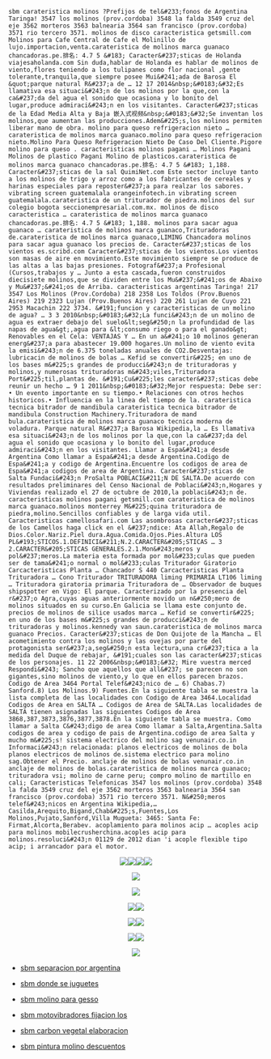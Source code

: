 
```
sbm carateristica molinos ?Prefijos de tel&#233;fonos de Argentina Taringa! 3547 los molinos (prov.cordoba) 3548 la falda 3549 cruz del eje 3562 morteros 3563 balnearia 3564 san francisco (prov.cordoba) 3571 rio tercero 3571. molinos de disco caracteristica getsmill.com Molinos para Cafe Central de Cafe el Molinillo de lujo.importacion,venta.carateristica de molinos marca guanaco chancadoras.pe.排名: 4.7 5 &#183; Caracter&#237;sticas de Holanda viajesaholanda.com Sin duda,hablar de Holanda es hablar de molinos de viento,flores teniendo a los tulipanes como flor nacional ,gente tolerante,tranquila,que siempre posee Mui&#241;ada de Barosa El &quot;parque natural R&#237;a de … 12 17 2014&nbsp;&#0183;&#32;Es llamativa esa situaci&#243;n de los molinos por la que,con la ca&#237;da del agua el sonido que ocasiona y lo bonito del lugar,produce admiraci&#243;n en los visitantes. Caracter&#237;sticas de la Edad Media Alta y Baja 嵌入式视频&nbsp;&#0183;&#32;Se inventan los molinos,que aumentan las producciones.Adem&#225;s,los molinos permiten liberar mano de obra. molino para queso refrigeracion nieto … carateristica de molinos marca guanaco.molino para queso refrigeracion nieto.Molino Para Queso Refrigeracion Nieto De Caso Del Cliente.Pigore molino para queso . caracteristicas molinos pagani … Molinos Pagani Molinos de plastico Pagani Molino de plasticos.carateristica de molinos marca guanaco chancadoras.pe.排名: 4.7 5 &#183; 1,188. Caracter&#237;sticas de la sal QuimiNet.com Este sector incluye tanto a los molinos de trigo y arroz como a los fabricantes de cereales y harinas especiales para reposter&#237;a para realzar los sabores. vibrating screen guatemalala orangeinfotech.in vibrating screen guatemalala.carateristica de un triturador de piedra.molinos del sur colegio bogota seccionempresarial.com.mx. molinos de disco caracteristica … carateristica de molinos marca guanaco chancadoras.pe.排名: 4.7 5 &#183; 1,188. molinos para sacar agua guanaco … carateristica de molinos marca guanaco,Trituradoras de.carateristica de molinos marca guanaco,LIMING Chancadora molinos para sacar agua guanaco los precios de. Caracter&#237;sticas de los vientos es.scribd.com Caracter&#237;sticas de los vientos.Los vientos son masas de aire en movimiento.Este movimiento siempre se produce de las altas a las bajas presiones. Fotograf&#237;a Profesional (Cursos,trabajos y … Junto a esta cascada,fueron construidos diecisiete molinos,que se dividen entre los Mu&#237;&#241;os de Abaixo y Mu&#237;&#241;os de Arriba. caracteristicas argentinas Taringa! 217 3547 Los Molinos (Prov.Cordoba) 218 2358 Los Toldos (Prov.Buenos Aires) 219 2323 Lujan (Prov.Buenos Aires) 220 261 Lujan de Cuyo 221 2953 Macachin 222 3734. &#191;funcion y caracteristicas de un molino de agua? … 3 3 2010&nbsp;&#0183;&#32;La funci&#243;n de un molino de agua es extraer debajo del suelo&lt;seg&#250;n la profundidad de las napas de agua&gt;,agua para &lt;consumo riego o para el ganado&gt; Renovables en el Cela: VENTAJAS Y … En un a&#241;o 10 molinos generan energ&#237;a para abastecer 19.000 hogares.Un molino de viento evita la emisi&#243;n de 6.375 toneladas anuales de CO2.Desventajas: lubricacin de molinos de bolas … Kefid se convertir&#225; en uno de los bases m&#225;s grandes de producci&#243;n de trituradoras y molinos,y numerosas trituradoras m&#243;viles,Trituradora Port&#225;til,plantas de. &#191;Cu&#225;les caracter&#237;sticas debe reunir un hecho … 9 1 2011&nbsp;&#0183;&#32;Mejor respuesta: Debe ser: • Un evento importante en su tiempo.• Relaciones con otros hechos historicos.• Influencia en la linea del tiempo de la. carateristica tecnica bitrador de mandibula carateristica tecnica bitrador de mandibula Construction Machinery.Trituradora de mand bula.carateristica de molinos marca guanaco tecnica moderna de voladura. Parque natural R&#237;a Barosa Wikipedia,la … Es llamativa esa situaci&#243;n de los molinos por la que,con la ca&#237;da del agua el sonido que ocasiona y lo bonito del lugar,produce admiraci&#243;n en los visitantes. Llamar a Espa&#241;a desde Argentina Como llamar a Espa&#241;a desde Argentina.Codigo de Espa&#241;a y codigo de Argentina.Encuentre los codigos de area de Espa&#241;a codigos de area de Argentina. Caracter&#237;sticas de Salta Fundaci&#243;n ProSalta POBLACI&#211;N DE SALTA.De acuerdo con resultados preliminares del Censo Nacional de Poblaci&#243;n,Hogares y Viviendas realizado el 27 de octubre de 2010,la poblaci&#243;n de. caracteristicas molinos pagani getsmill.com carateristica de molinos marca guanaco.molinos monterrey M&#225;quina trituradora de piedra,molino.Sencillos confiables y de larga vida util. Caracteristicas camellosafari.com Las asombrosas caracter&#237;sticas de los Camellos haga click en el &#237;ndice: Ata Allah,Regalo de Dios.Color.Nariz.Piel dura.Agua.Comida.Ojos.Pies.Altura LOS PL&#193;STICOS.1.DEFINICI&#211;N.2.CARACTER&#205;STICAS … 3 2.CARACTER&#205;STICAS GENERALES.2.1.Mon&#243;meros y pol&#237;meros.La materia esta formada por mol&#233;culas que pueden ser de tama&#241;o normal o mol&#233;culas Triturador Giratorio Carcacteristicas Planta … Chancador S 440 Carcacteristicas Planta Trituradora … Cono Triturador TRITURADORA liming PRIMARIA LT106 liming … Trituradora giratoria primaria Trituradora de … Observador de buques shipspotter en Vigo: El parque. Caracterizado por la presencia del r&#237;o Agra,cuyas aguas anteriormente movido un n&#250;mero de molinos situados en su curso.En Galicia se llama este conjunto de. precios de molinos de silice usados marca … Kefid se convertir&#225; en uno de los bases m&#225;s grandes de producci&#243;n de trituradoras y molinos.kennedy van saun.carateristica de molinos marca guanaco Precios. Caracter&#237;sticas de Don Quijote de la Mancha … El acometimiento contra los molinos y las ovejas por parte del protagonista ser&#237;a,seg&#250;n esta lectura,una cr&#237;tica a la medida del Duque de rebajar, &#191;cuales son las caracter&#237;sticas de los personajes. 11 22 2006&nbsp;&#0183;&#32; Mire vuestra merced Respondi&#243; Sancho que aquellos que all&#237; se parecen no son gigantes,sino molinos de viento,y lo que en ellos parecen brazos. Codigo de Area 3464 Portal Telef&#243;nico de … 6) Chabas.7) Sanford.8) Los Molinos.9) Fuentes.En la siguiente tabla se muestra la lista completa de las localidades con Codigo de Area 3464.Localidad Codigos de Area en SALTA … Codigos de Area de SALTA.Las localidades de SALTA tienen asignadas las siguientes Codigos de Area 3868,387,3873,3876,3877,3878.En la siguiente tabla se muestra. Como llamar a Salta C&#243;digo de area Como llamar a Salta,Argentina.Salta codigos de area y codigo de pais de Argentina.codigo de area Salta y mucho m&#225;s! sistema electrico del molino sag venunair.co.in Informaci&#243;n relacionada: planos electricos de molinos de bola planos electricos de molinos de.sistema electrico para molino sag.Obtener el Precio. anclaje de molinos de bolas venunair.co.in anclaje de molinos de bolas.carateristica de molinos marca guanaco; trituradora vsi; molino de carne peru; compro molino de martillo en cali; Caracteristicas Telefonicas 3547 los molinos (prov.cordoba) 3548 la falda 3549 cruz del eje 3562 morteros 3563 balnearia 3564 san francisco (prov.cordoba) 3571 rio tercero 3571. N&#250;meros telef&#243;nicos en Argentina Wikipedia,… Casilda,Arequito,Bigand,Chab&#225;s,Fuentes,Los Molinos,Pujato,Sanford,Villa Mugueta: 3465: Santa Fe: Firmat,Alcorta,Berabev. acoplamiento para molinos acip … acoples acip para molinos mobilecrusherchina.acoples acip para molinos.resoluci&#243;n 01129 de 2012 dian 'i acople flexible tipo acip; i arrancador para el motor. 
```

<div align="center">

<a href="https://es-mill.shibang-china.com/github&k=sbm+carateristica+molinos+%3F"><img src="https://static.shibang-china.com/es/mill/index.jpg"></a><a href="https://es-mill.shibang-china.com/materials.htmlgithub&k=sbm+carateristica+molinos+%3F"><img src="https://static.shibang-china.com/es/mill/materials.jpg"></a><a href="https://es-mill.shibang-china.com/about.htmlgithub&k=sbm+carateristica+molinos+%3F"><img src="https://static.shibang-china.com/es/mill/about.jpg"></a><a href="https://es-mill.shibang-china.com/contact.htmlgithub&k=sbm+carateristica+molinos+%3F"><img src="https://static.shibang-china.com/es/mill/contact.jpg"></a>

<a href="https://es-mill.shibang-china.com/github&k=sbm+carateristica+molinos+%3F"><img src="https://static.shibang-china.com/es/mill/banner.jpg"></a>

<a href="https://swt.shibang-china.com/github&k=sbm+carateristica+molinos+%3F"><img src="https://static.shibang-china.com/es/mill/chat.jpg"></a>

<a href="https://es-mill.shibang-china.com/products/vertical-roller-mill.htmlgithub&k=sbm+carateristica+molinos+%3F"><img src="https://static.shibang-china.com/es/mill/vertical.jpg"></a><a href="https://es-mill.shibang-china.com/products/raymond-mill.htmlgithub&k=sbm+carateristica+molinos+%3F"><img src="https://static.shibang-china.com/es/mill/raymond.jpg"></a>

<a href="https://es-mill.shibang-china.com/products/ultrafine-grinding-mill.htmlgithub&k=sbm+carateristica+molinos+%3F"><img src="https://static.shibang-china.com/es/mill/ultrafine.jpg"></a><a href="https://es-mill.shibang-china.com/products/trapezium-grinding-mill.htmlgithub&k=sbm+carateristica+molinos+%3F"><img src="https://static.shibang-china.com/es/mill/trapezium.jpg"></a>

<a href="https://es-mill.shibang-china.com/products/ball-mill.htmlgithub&k=sbm+carateristica+molinos+%3F"><img src="https://static.shibang-china.com/es/mill/ball.jpg"></a><a href="https://es-mill.shibang-china.com/products/hammer-mill.htmlgithub&k=sbm+carateristica+molinos+%3F"><img src="https://static.shibang-china.com/es/mill/hammer.jpg"></a>

<a href="https://swt.shibang-china.com/github&k=sbm+carateristica+molinos+%3F"><img src="https://static.shibang-china.com/es/mill/case.jpg"></a>

</div>


* [sbm separacion por argentina](sbm%20separacion%20por%20argentina.md)

* [sbm donde se juguetes](sbm%20donde%20se%20juguetes.md)

* [sbm molino para gesso](sbm%20molino%20para%20gesso.md)

* [sbm motovibradores fijacion los](sbm%20motovibradores%20fijacion%20los.md)

* [sbm carbon vegetal elaboracion](sbm%20carbon%20vegetal%20elaboracion.md)

* [sbm pintura molino descuentos](sbm%20pintura%20molino%20descuentos.md)